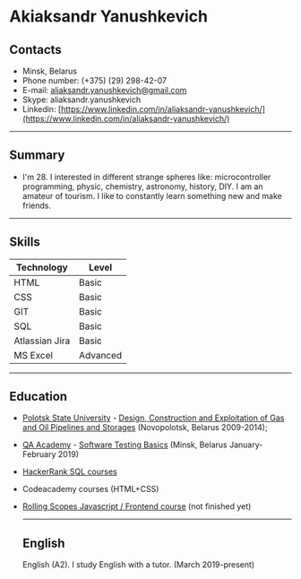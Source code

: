 # Akiaksandr Yanushkevich

## Contacts

- Minsk, Belarus
- Phone number: (+375) (29) 298-42-07
- E-mail: aliaksandr.yanushkevich@gmail.com
- Skype: aliaksandr.yanushkevich
- Linkedin: [https://www.linkedin.com/in/aliaksandr-yanushkevich/](https://www.linkedin.com/in/aliaksandr-yanushkevich/)

---

## Summary

- I'm 28. I interested in different strange spheres like: microcontroller programming, physic, chemistry, astronomy, history, DIY. I am an amateur of tourism. I like to constantly learn something new and make friends.

---

## Skills

| Technology     | Level    |
| -------------- | -------- |
| HTML           | Basic    |
| CSS            | Basic    |
| GIT            | Basic    |
| SQL            | Basic    |
| Atlassian Jira | Basic    |
| MS Excel       | Advanced |

---

## Education

- [Polotsk State University](https://www.psu.by/en/) - [Design, Construction and Exploitation of Gas and Oil Pipelines and Storages](https://www.psu.by/en/education/bachelor-studies/74-design-assembling-and-exploitation-of-gas-and-oil-pipelines-and-gas-and-oil-storages) (Novopolotsk, Belarus 2009-2014);
- [QA Academy](https://qa-academy.by/) - [Software Testing Basics](https://qa-academy.by/programmy-i-kursy/osnovy-testirovaniya-po-bazovyj-kurs/) (Minsk, Belarus January-February 2019)
- [HackerRank SQL courses](https://www.hackerrank.com/domains/sql)
- Codeacademy courses (HTML+CSS)
- [Rolling Scopes Javascript / Frontend course](https://rs.school/js/) (not finished yet)

  ***

  ## English

  English (A2). I study English with a tutor. (March 2019-present)
